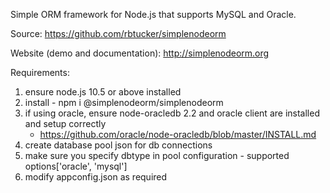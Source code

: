 Simple ORM framework for Node.js that supports MySQL and Oracle.

Source:
https://github.com/rbtucker/simplenodeorm

Website (demo and documentation):
http://simplenodeorm.org

Requirements:
1. ensure node.js 10.5 or above installed
2. install - npm i @simplenodeorm/simplenodeorm
3. if using oracle, ensure node-oracledb 2.2 and oracle client are installed and setup correctly 
   - https://github.com/oracle/node-oracledb/blob/master/INSTALL.md
5. create database pool json for db connections
6. make sure you specify dbtype in pool configuration - supported options['oracle', 'mysql']
7. modify appconfig.json as required


